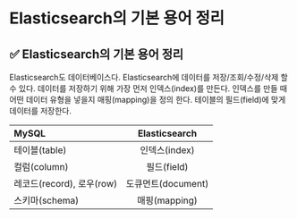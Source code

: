 # Elasticsearch의 기본 용어 정리
## ✅ Elasticsearch의 기본 용어 정리
Elasticsearch도 데이터베이스다.
Elasticsearch에 데이터를 저장/조회/수정/삭제 할 수 있다.
데이터를 저장하기 위해 가장 먼저 인덱스(index)를 만든다.
인덱스를 만들 때 어떤 데이터 유형을 넣을지 매핑(mapping)을 정의 한다.
테이블의 필드(field)에 맞게 데이터를 저장한다.

| MySQL      | Elasticsearch |
|:-----------|:-------------:|
| 테이블(table) |  인덱스(index)   |
| 컬럼(column) |   필드(field)   |
| 레코드(record), 로우(row)|도큐먼트(document)|
|스키마(schema)|매핑(mapping)|


